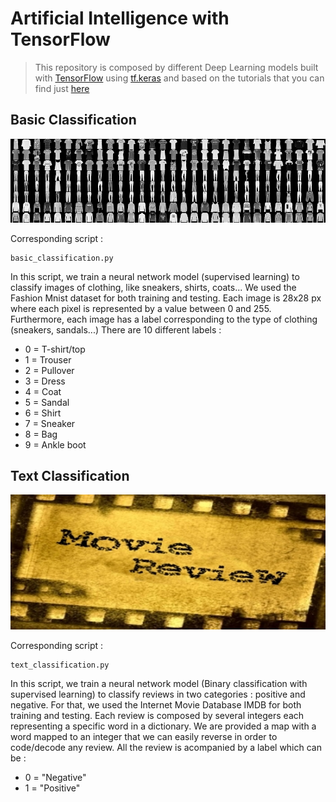 # Artificial Intelligence with TensorFlow
>This repository is composed by different Deep Learning models built with [TensorFlow](https://www.tensorflow.org/) 
 using [tf.keras](https://www.tensorflow.org/api_docs/python/tf/keras) and based on the tutorials that you can find just
[here](https://www.tensorflow.org/tutorials)

## Basic Classification
![](basic_classification.png)


Corresponding script :
```
basic_classification.py
```
In this script, we train a neural network model (supervised learning) to classify images of clothing, like sneakers, shirts, coats...
We used the Fashion Mnist dataset for both training and testing.
Each image is 28x28 px where each pixel is represented by a value between 0 and 255.
Furthermore, each image has a label corresponding to the type of clothing (sneakers, sandals...)
There are 10 different labels :
* 0 = T-shirt/top
* 1 = Trouser
* 2 = Pullover
* 3 = Dress
* 4 = Coat
* 5 = Sandal
* 6 = Shirt
* 7 = Sneaker
* 8 = Bag
* 9 = Ankle boot

## Text Classification
![](text_classification.jpg)  

Corresponding script :
```
text_classification.py
```
In this script, we train a neural network model (Binary classification with supervised learning) to classify reviews in two categories : positive and negative.
For that, we used the Internet Movie Database IMDB for both training and testing.
Each review is composed by several integers each representing a specific word in a dictionary. We are provided a map with a word mapped to an integer that we can easily reverse in order to code/decode any review.
All the review is acompanied by a label which can be :
* 0 = "Negative"
* 1 = "Positive"

